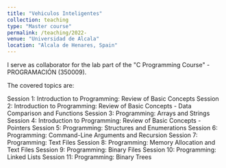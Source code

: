 ```yaml
---
title: "Vehiculos Inteligentes"
collection: teaching
type: "Master course"
permalink: /teaching/2022-
venue: "Universidad de Alcala"
location: "Alcala de Henares, Spain"
---
```


I serve as collaborator for the lab part of the "C Programming Course" - PROGRAMACIÓN (350009).

The covered topics are:

Session 1: Introduction to Programming: Review of Basic Concepts
Session 2: Introduction to Programming: Review of Basic Concepts - Data Comparison and Functions
Session 3: Programming: Arrays and Strings
Session 4: Introduction to Programming: Review of Basic Concepts - Pointers
Session 5: Programming: Structures and Enumerations
Session 6: Programming: Command-Line Arguments and Recursion
Session 7: Programming: Text Files
Session 8: Programming: Memory Allocation and Text Files
Session 9: Programming: Binary Files
Session 10: Programming: Linked Lists
Session 11: Programming: Binary Trees
